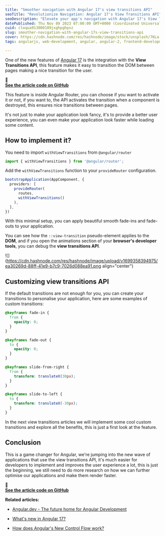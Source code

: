 ```yaml
---
title: "Smoother navigation with Angular 17's view transitions API"
seoTitle: "Revolutionize Navigation: Angular 17's View Transitions API"
seoDescription: "Elevate your app's navigation with Angular 17's View Transitions API. Make page transitions smooth and enhance user experience. Explore easy implementation"
datePublished: Thu Nov 09 2023 07:00:09 GMT+0000 (Coordinated Universal Time)
cuid: cloqua913000109jxghpghpxz
slug: smoother-navigation-with-angular-17s-view-transitions-api
cover: https://cdn.hashnode.com/res/hashnode/image/stock/unsplash/7KLa-xLbSXA/upload/c95cf7d3afbbc0d00352fd2d3f09eb6c.jpeg
tags: angularjs, web-development, angular, angular-2, frontend-development

---
```


One of the new features of [Angular 17](https://rubenperegrina.com/whats-new-in-angular-17) is the integration with the **View Transitions API**, this feature makes it easy to transition the DOM between pages making a nice transition for the user.

<div data-node-type="callout">
<div data-node-type="callout-emoji">🚀</div>
<div data-node-type="callout-text"><a target="_blank" rel="noopener noreferrer nofollow" href="https://github.com/rubenperegrina/angular-view-transitions" style="pointer-events: none"><strong>See the article code on GitHub</strong></a></div>
</div>

This feature is inside Angular Router, you can choose if you want to activate it or not, if you want to, the API activates the transition when a component is destroyed, this ensures nice transitions between pages.

It's not just to make your application look fancy, it's to provide a better user experience, you can even make your application look faster while loading some content.

## How to implement it?

You need to import `withViewTransitions` from `@angular/router`

```typescript
import { withViewTransitions } from '@angular/router';
```

Add the `withViewTransitions` function to your `provideRouter` configuration.

```typescript
bootstrapApplication(AppComponent, {
  providers: [
    provideRouter(
      routes, 
      withViewTransitions()
    ),
  ],
})
```

With this minimal setup, you can apply beautiful smooth fade-ins and fade-outs to your application.

You can see how the `::view-transition` pseudo-element applies to the **DOM**, and if you open the animations section of your **browser's developer tools**, you can debug the **view transitions API**.

![](https://cdn.hashnode.com/res/hashnode/image/upload/v1699358394975/ea30269d-88ff-41e9-b7c9-7026d088ea91.png align="center")

## Customizing view transitions API

If the default transitions are not enough for you, you can create your transitions to personalise your application, here are some examples of custom transitions:

```css
@keyframes fade-in {
  from {
    opacity: 0;
  }
}

@keyframes fade-out {
  to {
    opacity: 0;
  }
}

@keyframes slide-from-right {
  from {
    transform: translateX(30px);
  }
}

@keyframes slide-to-left {
  to {
    transform: translateX(-30px);
  }
}
```

In the next view transitions articles we will implement some cool custom transitions and explore all the benefits, this is just a first look at the feature.

## Conclusion

This is a game changer for Angular, we're jumping into the new wave of applications that use the view transitions API, it's much easier for developers to implement and improves the user experience a lot, this is just the beginning, we still need to do more research on how we can further optimise our applications and make them render faster.

<div data-node-type="callout">
<div data-node-type="callout-emoji">🚀</div>
<div data-node-type="callout-text"><a target="_blank" rel="noopener noreferrer nofollow" href="https://github.com/rubenperegrina/angular-view-transitions" style="pointer-events: none"><strong>See the article code on GitHub</strong></a></div>
</div>

**Related articles:**

* [Angular.dev - The future home for Angular Development](https://rubenperegrina.com/angulardev-the-future-home-for-angular-development)
    
* [What's new in Angular 17?](https://rubenperegrina.com/whats-new-in-angular-17)
    
* [How does Angular's New Control Flow work?](https://rubenperegrina.com/how-does-angulars-new-control-flow-work)